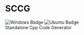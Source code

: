 # SCCG
![Windows Badge](https://byob.yarr.is/Kaninchen221/SCCG/Windows_Latest)
![Ubuntu Badge](https://byob.yarr.is/Kaninchen221/SCCG/Ubuntu_Latest)  
Standalone Cpp Code Generator
